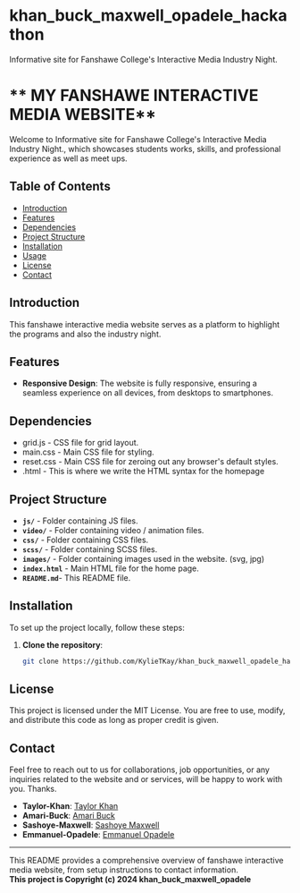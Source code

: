 # khan_buck_maxwell_opadele_hackathon
 Informative site for Fanshawe College's Interactive Media Industry Night.

# ** MY FANSHAWE INTERACTIVE MEDIA WEBSITE**

Welcome to Informative site for Fanshawe College's Interactive Media Industry Night., which showcases students works, skills, and professional experience as well as meet ups.

## **Table of Contents**
- [Introduction](#introduction)
- [Features](#features)
- [Dependencies](#dependencies)
- [Project Structure](#project-structure)
- [Installation](#installation)
- [Usage](#usage)
- [License](#license)
- [Contact](#contact)

## **Introduction**
This fanshawe interactive media website serves as a platform to highlight the programs and also the industry night.
## **Features**
- **Responsive Design**: The website is fully responsive, ensuring a seamless experience on all devices, from desktops to smartphones.



## Dependencies

- <a>grid.js</a> - CSS file for grid layout.
- <a>main.css</a> - Main CSS file for styling.
- <a>reset.css</a> - Main CSS file for zeroing out any browser's default styles.
- <a>.html</a> - This is where we write the HTML syntax for the homepage

## Project Structure

- <b>`js/`</b> - Folder containing JS files.
- <b>`video/`</b> - Folder containing video / animation files.
- <b>`css/`</b> - Folder containing CSS files.
- <b>`scss/`</b> - Folder containing SCSS files.
- <b>`images/`</b> - Folder containing images used in the website. (svg, jpg)
- <b>`index.html`</b> - Main HTML file for the home page.
- <b>`README.md`</b>- This README file.


## **Installation**
To set up the project locally, follow these steps:

1. **Clone the repository**:
   ```bash
   git clone https://github.com/KylieTKay/khan_buck_maxwell_opadele_hackathon
   ```


## **License**
This project is licensed under the MIT License. You are free to use, modify, and distribute this code as long as proper credit is given.

## **Contact**
Feel free to reach out to us for collaborations, job opportunities, or any inquiries related to the website and or  services, will be happy to work with you. Thanks.

- **Taylor-Khan**: [Taylor Khan](tkhan.github-khan)
- **Amari-Buck**: [Amari Buck](https://github-amari)
- **Sashoye-Maxwell**: [Sashoye Maxwell](https://github-sash)
- **Emmanuel-Opadele**: [Emmanuel Opadele](https://github-emmanuel)

---

This README provides a comprehensive overview of fanshawe interactive media website, from setup instructions to contact information.
<br>
<b>This project is Copyright (c) 2024 khan_buck_maxwell_opadele</b>